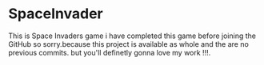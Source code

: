 # SpaceInvader
This is Space Invaders game 
i have completed this game before joining the GitHub so sorry.because this project is available as whole and the are no previous commits.
but you'll definetly gonna love my work !!!.
